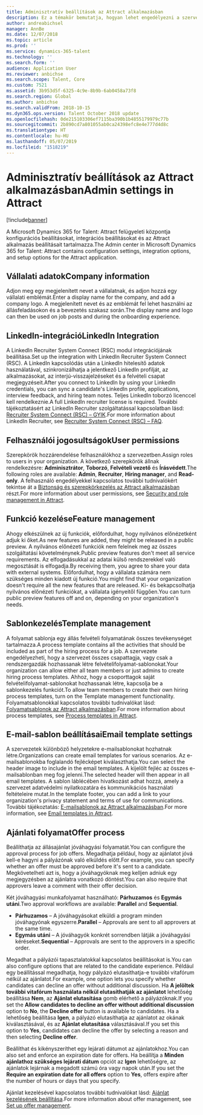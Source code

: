 ```yaml
---
title: Adminisztratív beállítások az Attract alkalmazásban
description: Ez a témakör bemutatja, hogyan lehet engedélyezni a szervezetek és felhasználók szolgáltatásfunkcióit az Attractban.
author: andreabichsel
manager: AnnBe
ms.date: 12/07/2018
ms.topic: article
ms.prod: ''
ms.service: dynamics-365-talent
ms.technology: ''
ms.search.form: ''
audience: Application User
ms.reviewer: anbichse
ms.search.scope: Talent, Core
ms.custom: 7521
ms.assetid: 3b953d5f-6325-4c9e-8b9b-6ab0458a73f8
ms.search.region: Global
ms.author: anbichse
ms.search.validFrom: 2018-10-15
ms.dyn365.ops.version: Talent October 2018 update
ms.openlocfilehash: 0de215103306ef7115ba390b1b4855179979c77b
ms.sourcegitcommit: 2b890cd7a801055ab0ca24398efc8e4e777d4d8c
ms.translationtype: HT
ms.contentlocale: hu-HU
ms.lasthandoff: 05/07/2019
ms.locfileid: "1518219"
---
```

# <a name="admin-settings-in-attract"></a><span data-ttu-id="e73bc-103">Adminisztratív beállítások az Attract alkalmazásban</span><span class="sxs-lookup"><span data-stu-id="e73bc-103">Admin settings in Attract</span></span>
[!include[banner](../includes/banner.md)]

<span data-ttu-id="e73bc-104">A Microsoft Dynamics 365 for Talent: Attract felügyeleti központja konfigurációs beállításokat, integrációs beállításokat és az Attract alkalmazás beállításait tartalmazza.</span><span class="sxs-lookup"><span data-stu-id="e73bc-104">The Admin center in Microsoft Dynamics 365 for Talent: Attract contains configuration settings, integration options, and setup options for the Attract application.</span></span>

## <a name="company-information"></a><span data-ttu-id="e73bc-105">Vállalati adatok</span><span class="sxs-lookup"><span data-stu-id="e73bc-105">Company information</span></span>

<span data-ttu-id="e73bc-106">Adjon meg egy megjelenített nevet a vállalatnak, és adjon hozzá egy vállalati emblémát.</span><span class="sxs-lookup"><span data-stu-id="e73bc-106">Enter a display name for the company, and add a company logo.</span></span> <span data-ttu-id="e73bc-107">A megjelenített nevet és az emblémát fel lehet használni az állásfeladásokon és a bevezetés szakasz során.</span><span class="sxs-lookup"><span data-stu-id="e73bc-107">The display name and logo can then be used on job posts and during the onboarding experience.</span></span>

## <a name="linkedin-integration"></a><span data-ttu-id="e73bc-108">LinkedIn-integráció</span><span class="sxs-lookup"><span data-stu-id="e73bc-108">LinkedIn Integration</span></span>

<span data-ttu-id="e73bc-109">A LinkedIn Recruiter System Connect  (RSC) modul integrációjának beállítása.</span><span class="sxs-lookup"><span data-stu-id="e73bc-109">Set up the integration with LinkedIn Recruiter System Connect (RSC).</span></span> <span data-ttu-id="e73bc-110">A LinkedIn kapcsolódás után a LinkedIn hitelesítő adatok használatával, szinkronizálhatja a jelentkező LinkedIn profilját, az alkalmazásokat, az interjú-visszajelzéseket és a felvételi csapat megjegyzéseit.</span><span class="sxs-lookup"><span data-stu-id="e73bc-110">After you connect to LinkedIn by using your LinkedIn credentials, you can sync a candidate's LinkedIn profile, applications, interview feedback, and hiring team notes.</span></span> <span data-ttu-id="e73bc-111">Teljes LinkedIn toborzó licenccel kell rendelkeznie.</span><span class="sxs-lookup"><span data-stu-id="e73bc-111">A full LinkedIn recruiter license is required.</span></span> <span data-ttu-id="e73bc-112">További tájékoztatásért az LinkedIn Recruiter szolgáltatással kapcsolatban lásd: [Recruiter System Connect (RSC) – GYIK](https://www.linkedin.com/help/recruiter/answer/90483).</span><span class="sxs-lookup"><span data-stu-id="e73bc-112">For more information about LinkedIn Recruiter, see [Recruiter System Connect (RSC) – FAQ](https://www.linkedin.com/help/recruiter/answer/90483).</span></span>

## <a name="user-permissions"></a><span data-ttu-id="e73bc-113">Felhasználói jogosultságok</span><span class="sxs-lookup"><span data-stu-id="e73bc-113">User permissions</span></span>

<span data-ttu-id="e73bc-114">Szerepkörök hozzárendelése felhasználókhoz a szervezetben.</span><span class="sxs-lookup"><span data-stu-id="e73bc-114">Assign roles to users in your organization.</span></span> <span data-ttu-id="e73bc-115">A következő szerepkörök állnak rendelkezésre: **Adminisztrátor**, **Toborzó**, **Felvételi vezető** és **Írásvédett**.</span><span class="sxs-lookup"><span data-stu-id="e73bc-115">The following roles are available: **Admin**, **Recruiter**, **Hiring manager**, and **Read-only**.</span></span> <span data-ttu-id="e73bc-116">A felhasználó engedélyekkel kapcsolatos további tudnivalókért tekintse át a [Biztonság és szerepkörkezelés az Attract alkalmazásban](./security-attract.md) részt.</span><span class="sxs-lookup"><span data-stu-id="e73bc-116">For more information about user permissions, see [Security and role management in Attract](./security-attract.md).</span></span>

## <a name="feature-management"></a><span data-ttu-id="e73bc-117">Funkció kezelése</span><span class="sxs-lookup"><span data-stu-id="e73bc-117">Feature management</span></span>

<span data-ttu-id="e73bc-118">Ahogy elkészülnek az új funkciók, előfordulhat, hogy nyilvános előnézetként adjuk ki őket.</span><span class="sxs-lookup"><span data-stu-id="e73bc-118">As new features are added, they might be released in a public preview.</span></span> <span data-ttu-id="e73bc-119">A nyilvános előnézeti funkciók nem felelnek meg az összes szolgáltatási követelménynek.</span><span class="sxs-lookup"><span data-stu-id="e73bc-119">Public preview features don't meet all service requirements.</span></span> <span data-ttu-id="e73bc-120">Az elfogadásukkal az adatai külső rendszerekkel való megosztását is elfogadja.</span><span class="sxs-lookup"><span data-stu-id="e73bc-120">By receiving them, you agree to share your data with external systems.</span></span> <span data-ttu-id="e73bc-121">Előfordulhat, hogy a vállalata számára nem szükséges minden kiadott új funkció.</span><span class="sxs-lookup"><span data-stu-id="e73bc-121">You might find that your organization doesn't require all the new features that are released.</span></span> <span data-ttu-id="e73bc-122">Ki- és bekapcsolhatja nyilvános előnézeti funkciókat, a vállalata igényeitől függően.</span><span class="sxs-lookup"><span data-stu-id="e73bc-122">You can turn public preview features off and on, depending on your organization's needs.</span></span>

## <a name="template-management"></a><span data-ttu-id="e73bc-123">Sablonkezelés</span><span class="sxs-lookup"><span data-stu-id="e73bc-123">Template management</span></span>

<span data-ttu-id="e73bc-124">A folyamat sablonja egy állás felvételi folyamatának összes tevékenységet tartalmazza.</span><span class="sxs-lookup"><span data-stu-id="e73bc-124">A process template contains all the activities that should be included as part of the hiring process for a job.</span></span> <span data-ttu-id="e73bc-125">A szervezete engedélyezheti, hogy a szervezet összes csapattagja, vagy csak a rendszergazdák hozhassanak létre felvételifolyamat-sablonokat.</span><span class="sxs-lookup"><span data-stu-id="e73bc-125">Your organization can allow either all team members or just admins to create hiring process templates.</span></span> <span data-ttu-id="e73bc-126">Ahhoz, hogy a csoporttagok saját felvételifolyamat-sablonokat hozhassanak létre, kapcsolja be a sablonkezelés funkciót.</span><span class="sxs-lookup"><span data-stu-id="e73bc-126">To allow team members to create their own hiring process templates, turn on the Template management functionality.</span></span> <span data-ttu-id="e73bc-127">Folyamatsablonokkal kapcsolatos további tudnivalókat lásd: [Folyamatsablonok az Attract alkalmazásban](./process-templates-attract.md).</span><span class="sxs-lookup"><span data-stu-id="e73bc-127">For more information about process templates, see [Process templates in Attract](./process-templates-attract.md).</span></span>

## <a name="email-template-settings"></a><span data-ttu-id="e73bc-128">E-mail-sablon beállításai</span><span class="sxs-lookup"><span data-stu-id="e73bc-128">Email template settings</span></span>

<span data-ttu-id="e73bc-129">A szervezetek különböző helyzetekre e-mailsablonokat hozhatnak létre.</span><span class="sxs-lookup"><span data-stu-id="e73bc-129">Organizations can create email templates for various scenarios.</span></span> <span data-ttu-id="e73bc-130">Az e-mailsablonokba foglalandó fejlécképet kiválaszthatja.</span><span class="sxs-lookup"><span data-stu-id="e73bc-130">You can select the header image to include in the email templates.</span></span> <span data-ttu-id="e73bc-131">A kijelölt fejléc az összes e-mailsablonban meg fog jelenni.</span><span class="sxs-lookup"><span data-stu-id="e73bc-131">The selected header will then appear in all email templates.</span></span> <span data-ttu-id="e73bc-132">A sablon láblécében hivatkozást adhat hozzá, amely a szervezet adatvédelmi nyilatkozatára és kommunikációs használati feltételeire mutat.</span><span class="sxs-lookup"><span data-stu-id="e73bc-132">In the template footer, you can add a link to your organization's privacy statement and terms of use for communications.</span></span> <span data-ttu-id="e73bc-133">További tájékoztatás: [E-mailsablonok az Attract alkalmazásban](./email-templates.md).</span><span class="sxs-lookup"><span data-stu-id="e73bc-133">For more information, see [Email templates in Attract](./email-templates.md).</span></span>

## <a name="offer-process"></a><span data-ttu-id="e73bc-134">Ajánlati folyamat</span><span class="sxs-lookup"><span data-stu-id="e73bc-134">Offer process</span></span>

<span data-ttu-id="e73bc-135">Beállíthatja az állásajánlat jóváhagyási folyamatát.</span><span class="sxs-lookup"><span data-stu-id="e73bc-135">You can configure the approval process for job offers.</span></span> <span data-ttu-id="e73bc-136">Megadhatja például, hogy az ajánlatot jóvá kell-e hagyni a pályázónak való elküldés előtt.</span><span class="sxs-lookup"><span data-stu-id="e73bc-136">For example, you can specify whether an offer must be approved before it's sent to a candidate.</span></span> <span data-ttu-id="e73bc-137">Megkövetelheti azt is, hogy a jóváhagyóknak meg kelljen adniuk egy megjegyzésben az ajánlatra vonatkozó döntést.</span><span class="sxs-lookup"><span data-stu-id="e73bc-137">You can also require that approvers leave a comment with their offer decision.</span></span>

<span data-ttu-id="e73bc-138">Két jóváhagyási munkafolyamat használható: **Párhuzamos** és **Egymás utáni**.</span><span class="sxs-lookup"><span data-stu-id="e73bc-138">Two approval workflows are available: **Parallel** and **Sequential**.</span></span>

- <span data-ttu-id="e73bc-139">**Párhuzamos** – A jóváhagyásokat elküldi a program minden jóváhagyónak egyszerre.</span><span class="sxs-lookup"><span data-stu-id="e73bc-139">**Parallel** – Approvals are sent to all approvers at the same time.</span></span>
- <span data-ttu-id="e73bc-140">**Egymás utáni** – A jóváhagyók konkrét sorrendben látják a jóváhagyási kéréseket.</span><span class="sxs-lookup"><span data-stu-id="e73bc-140">**Sequential** – Approvals are sent to the approvers in a specific order.</span></span>

<span data-ttu-id="e73bc-141">Megadhat a pályázói tapasztalatokkal kapcsolatos beállításokat is.</span><span class="sxs-lookup"><span data-stu-id="e73bc-141">You can also configure options that are related to the candidate experience.</span></span> <span data-ttu-id="e73bc-142">Például egy beállítással megadhatja, hogy pályázó elutasíthatja-e további vitafórum nélkül az ajánlatot.</span><span class="sxs-lookup"><span data-stu-id="e73bc-142">For example, one option lets you specify whether candidates can decline an offer without additional discussion.</span></span> <span data-ttu-id="e73bc-143">Ha **A jelöltek további vitafórum használata nélkül elutasíthatják az ajánlatot** lehetőség beállítása **Nem**, az **Ajánlat elutasítása** gomb elérhető a pályázóknak.</span><span class="sxs-lookup"><span data-stu-id="e73bc-143">If you set the **Allow candidates to decline an offer without additional discussion** option to **No**, the **Decline offer** button is available to candidates.</span></span> <span data-ttu-id="e73bc-144">Ha a lehetőség beállítása **Igen**, a pályázó elutasíthatja az ajánlatot az okának kiválasztásával, és az **Ajánlat elutasítása** választásával.</span><span class="sxs-lookup"><span data-stu-id="e73bc-144">If you set this option to **Yes**, candidates can decline the offer by selecting a reason and then selecting **Decline offer**.</span></span>

<span data-ttu-id="e73bc-145">Beállíthat és kikényszeríthet egy lejárati dátumot az ajánlatokhoz.</span><span class="sxs-lookup"><span data-stu-id="e73bc-145">You can also set and enforce an expiration date for offers.</span></span> <span data-ttu-id="e73bc-146">Ha beállítja a **Minden ajánlathoz szükséges lejárati dátum** opciót az **Igen** lehetőségre, az ajánlatok lejárnak a megadott számú óra vagy napok után.</span><span class="sxs-lookup"><span data-stu-id="e73bc-146">If you set the **Require an expiration date for all offers** option to **Yes**, offers expire after the number of hours or days that you specify.</span></span>

<span data-ttu-id="e73bc-147">Ajánlat kezelésével kapcsolatos további tudnivalókat lásd: [Ajánlat kezelésének beállítása](./offer-setup.md).</span><span class="sxs-lookup"><span data-stu-id="e73bc-147">For more information about offer management, see [Set up offer management](./offer-setup.md).</span></span>
